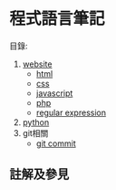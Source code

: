 # 程式語言筆記

目錄:
1. [website](websitenote.md)
   - [html](html)
   - [css](css)
   - [javascript](javascript.md)
   - [php](php)
   - [regular expression](regularexpression.md)
2. [python](python.md)
3. git相關
   - [git commit](git/commit.md)

## 註解及參見